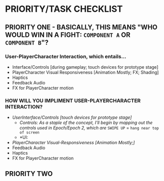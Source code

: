 # PRIORITY/TASK CHECKLIST

## PRIORITY ONE - BASICALLY, THIS MEANS "WHO WOULD WIN IN A FIGHT: `COMPONENT A` OR `COMPONENT B`"?
### User-PlayerCharacter Interaction, which entails...
  - Interface/Controls [during gameplay; touch devices for prototype stage]
  - PlayerCharacter Visual Responsiveness [Animation Mostly; FX; Shading]
  - Haptics
  - Feedback Audio
  - FX for PlayerCharacter motion
### HOW WILL YOU IMPLIMENT USER-PLAYERCHARACTER INTERACTION?
  - *UserInterface/Controls [touch devices for prototype stage]*
    * *Controls: As a staple of the concept, I'll begin by mapping out the controls used in Epoch/Epoch 2, which are* `SWIPE UP` = `hang near top of screen` 
    * *UI:
  - *PlayerCharacter Visual-Responsiveness [Animation Mostly;]*
  - Feedback Audio
  - Haptics
  - FX for PlayerCharacter motion
## PRIORITY TWO
